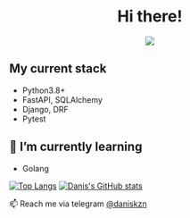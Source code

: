 <div align="center">
  <h1>Hi there!</h1>
  <img src="https://i.pinimg.com/originals/1e/9c/79/1e9c796c7a8d967bed4e3293d416c05b.gif">
</div>

## My current stack
- Python3.8+
- FastAPI, SQLAlchemy
- Django, DRF
- Pytest

## 🌱 I’m currently learning
- Golang

[![Top Langs](https://github-readme-stats.vercel.app/api/top-langs/?username=daniskazan&exclude_repo=nlp_lab,Red-Black-Tree-Data-Structure&layout=compact&langs_count=8)](https://github.com/anuraghazra/github-readme-stats)
[![Danis's GitHub stats](https://github-readme-stats.vercel.app/api?username=daniskazan)](https://github.com/anuraghazra/github-readme-stats)

📫 Reach me via telegram [@daniskzn](https://t.me/daniskzn)
